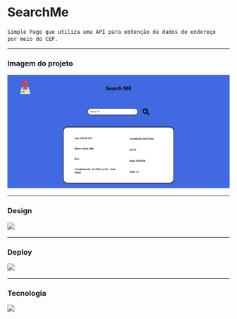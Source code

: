 # SearchMe
    Simple Page que utiliza uma API para obtenção de dados de endereço
    por meio do CEP.

---

### Imagem do projeto

<img src="./src/assets/searchMe - Page.png" width="">

---

### Design

<a href="https://www.figma.com/file/TRNFvA3RDHuKaosnJXCriM/searchME?type=design&node-id=0-1&mode=design&t=sSolIk78dxMX1a5Q-0">
    <img src="https://img.shields.io/badge/Figma-F24E1E?style=for-the-badge&logo=figma&logoColor=white">
</a>

---

### Deploy

<a href="https://searchmee.netlify.app">
    <img src="https://img.shields.io/badge/Netlify-00C7B7?style=for-the-badge&logo=netlify&logoColor=white">
</a>

---

### Tecnologia

<img src="https://img.shields.io/badge/React-20232A?style=for-the-badge&logo=react&logoColor=61DAFB
">


